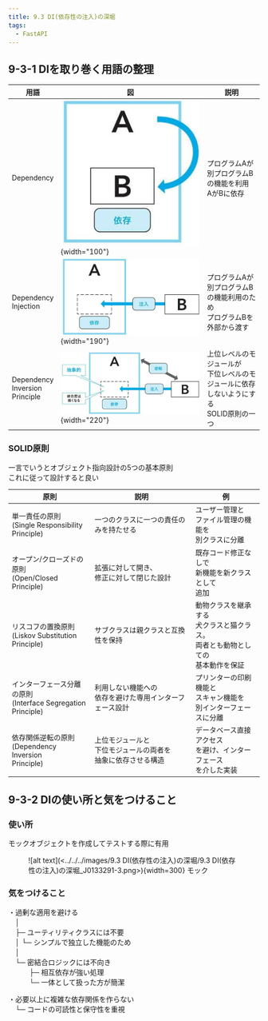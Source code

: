 ```yaml
---
title: 9.3 DI(依存性の注入)の深堀
tags:
  - FastAPI
---
```


## 9-3-1 DIを取り巻く用語の整理

|用語|図|説明|
|---|---|---|
|Dependency|![alt text](<../../../images/9.3 DI(依存性の注入)の深堀/9.3 DI(依存性の注入)の深堀_J0133291.png>){width="100"}|プログラムAが別プログラムBの機能を利用<br>AがBに依存|
|Dependency<br> Injection|![alt text](<../../../images/9.3 DI(依存性の注入)の深堀/9.3 DI(依存性の注入)の深堀_J0133291-1.png>){width="190"}|プログラムAが別プログラムBの機能利用のため<br>プログラムBを外部から渡す|
|Dependency<br> Inversion<br> Principle|![alt text](<../../../images/9.3 DI(依存性の注入)の深堀/9.3 DI(依存性の注入)の深堀_J0133291-2.png>){width="220"}|上位レベルのモジュールが<br>下位レベルのモジュールに依存しないようにする<br>SOLID原則の一つ|

### SOLID原則

一言でいうとオブジェクト指向設計の5つの基本原則  
これに従って設計すると良い

| 原則 | 説明 | 例 |
|---------|------|-----|
| 単一責任の原則<br>(Single Responsibility<br>Principle) | 一つのクラスに一つの責任のみを持たせる | ユーザー管理と<br>ファイル管理の機能を<br>別クラスに分離 |
| オープン/クローズドの原則<br>(Open/Closed<br>Principle) | 拡張に対して開き、<br>修正に対して閉じた設計 | 既存コード修正なしで<br>新機能を新クラスとして<br>追加 |
| リスコフの置換原則<br>(Liskov Substitution<br>Principle) | サブクラスは親クラスと互換性を保持 | 動物クラスを継承する<br>犬クラスと猫クラス。<br>両者とも動物としての<br>基本動作を保証 |
| インターフェース分離の原則<br>(Interface Segregation<br>Principle) | 利用しない機能への<br>依存を避けた専用インターフェース設計 | プリンターの印刷機能と<br>スキャン機能を<br>別インターフェースに分離 |
| 依存関係逆転の原則<br>(Dependency Inversion<br>Principle) | 上位モジュールと<br>下位モジュールの両者を<br>抽象に依存させる構造 | データベース直接アクセス<br>を避け、インターフェース<br>を介した実装 |

## 9-3-2 DIの使い所と気をつけること

### 使い所

モックオブジェクトを作成してテストする際に有用

<figure markdown="span">
  ![alt text](<../../../images/9.3 DI(依存性の注入)の深堀/9.3 DI(依存性の注入)の深堀_J0133291-3.png>){width=300}
  <figconfig>モック</figconfig>
</figure>

### 気をつけること
・過剰な適用を避ける  
　│  
　├─ ユーティリティクラスには不要  
　│   └─ シンプルで独立した機能のため  
　│  
　└─ 密結合ロジックには不向き  
　　　├─ 相互依存が強い処理  
　　　└─ 一体として扱った方が簡潔  
  
・必要以上に複雑な依存関係を作らない  
　└─ コードの可読性と保守性を重視  
